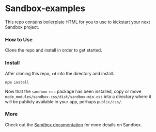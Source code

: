 # Sandbox-examples
This repo contains boilerplate HTML for you to use to kickstart your next Sandbox project.

### How to Use
Clone the repo and install in order to get started. 

### Install
After cloning this repo, `cd` into the directory and install.
```
npm install
```

Now that the `sandbox-css` package has been installed, copy or move `node_modules/sandbox-css/dist/sandbox-min.css` into a directory where it will be publicly available in your app, perhaps `public/css/`.

### More
Check out the [Sandbox documentation](https://dlcnine.github.io/sandbox/) for more details on Sandbox.